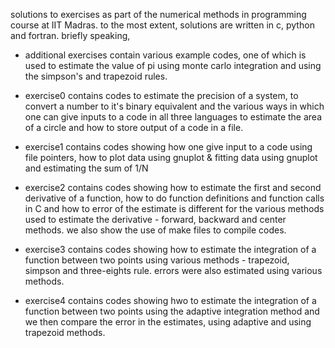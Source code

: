 solutions to exercises as part of the numerical methods in programming course at IIT Madras.
to the most extent, solutions are written in c, python and fortran. briefly speaking,

* additional exercises contain various example codes, one of which is used to estimate the value of pi using monte carlo integration and using the simpson's and trapezoid rules.

* exercise0 contains codes to estimate the precision of a system, to convert a number to it's binary equivalent and the various ways in which one can give inputs to a code in all three languages to estimate the area of a circle and how to store output of a code in a file.
* exercise1 contains codes showing how one give input to a code using file pointers, how to plot data using gnuplot & fitting data using gnuplot and estimating the sum of 1/N
* exercise2 contains codes showing how to estimate the first and second derivative of a function, how to do function definitions and function calls in C and how to error of the estimate is different for the various methods used to estimate the derivative - forward, backward and center methods. we also show the use of make files to compile codes.
* exercise3 contains codes showing how to estimate the integration of a function between two points using various methods - trapezoid, simpson and three-eights rule. errors were also estimated using various methods.
* exercise4 contains codes showing hwo to estimate the integration of a function between two points using the adaptive integration method and we then compare the error in the estimates, using adaptive and using trapezoid methods.
